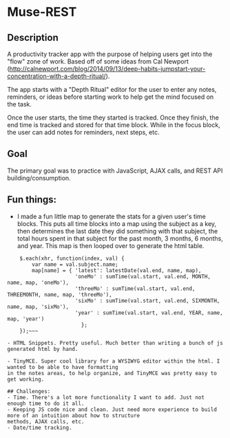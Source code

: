 # Muse-REST

## Description
A productivity tracker app with the purpose of helping users get into the "flow" zone of work. 
Based off of some ideas from Cal Newport (http://calnewport.com/blog/2014/09/13/deep-habits-jumpstart-your-concentration-with-a-depth-ritual/).


The app starts with a "Depth Ritual" editor for the user to enter any notes, reminders, or ideas
before starting work to help get the mind focused on the task.

Once the user starts, the time they started is tracked. Once they finish, the end time is tracked and 
stored for that time block. While in the focus block, the user can add notes for reminders, next steps, etc.

## Goal

The primary goal was to practice with JavaScript, AJAX calls, and REST API building/consumption. 

## Fun things:
- I made a fun little map to generate the stats for a given user's time blocks. This puts all time blocks 
into a map using the subject as a key, then determines the last date they did something with that subject, 
the total hours spent in that subject for the past month, 3 months, 6 months, and year. This map is then looped 
over to generate the html table.
~~~var map = [];
    $.each(xhr, function(index, val) {
        var name = val.subject.name;
        map[name] = { 'latest': latestDate(val.end, name, map),
                      'oneMo' : sumTime(val.start, val.end, MONTH, name, map, 'oneMo'),
                      'threeMo' : sumTime(val.start, val.end, THREEMONTH, name, map, 'threeMo'),
                      'sixMo' : sumTime(val.start, val.end, SIXMONTH, name, map, 'sixMo'),
                      'year' : sumTime(val.start, val.end, YEAR, name, map, 'year')
                        };
    });~~~
    
- HTML Snippets. Pretty useful. Much better than writing a bunch of js generated html by hand. 

- TinyMCE. Super cool library for a WYSIWYG editor within the html. I wanted to be able to have formatting 
in the notes areas, to help organize, and TinyMCE was pretty easy to get working.

## Challenges:
- Time. There's a lot more functionality I want to add. Just not enough time to do it all.
- Keeping JS code nice and clean. Just need more experience to build more of an intuition about how to structure
methods, AJAX calls, etc.
- Date/time tracking.
